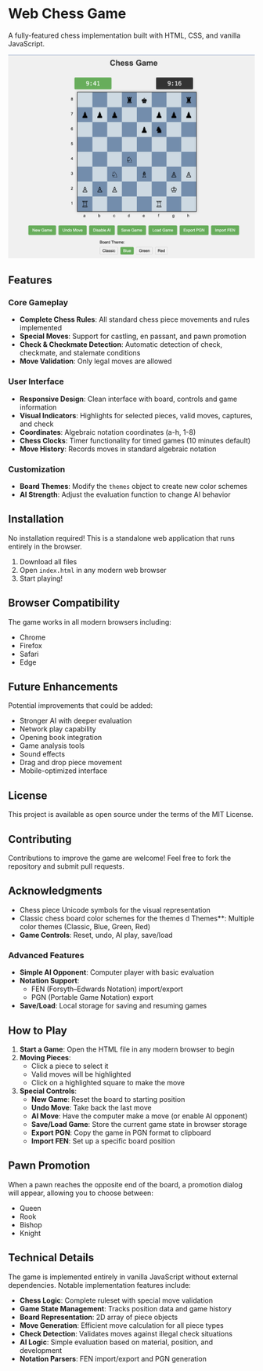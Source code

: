 # Web Chess Game

A fully-featured chess implementation built with HTML, CSS, and vanilla JavaScript.

![Chess Game Screenshot](chess-screenshot.png)

## Features

### Core Gameplay
- **Complete Chess Rules**: All standard chess piece movements and rules implemented
- **Special Moves**: Support for castling, en passant, and pawn promotion
- **Check & Checkmate Detection**: Automatic detection of check, checkmate, and stalemate conditions
- **Move Validation**: Only legal moves are allowed

### User Interface
- **Responsive Design**: Clean interface with board, controls and game information
- **Visual Indicators**: Highlights for selected pieces, valid moves, captures, and check
- **Coordinates**: Algebraic notation coordinates (a-h, 1-8)
- **Chess Clocks**: Timer functionality for timed games (10 minutes default)
- **Move History**: Records moves in standard algebraic notation

### Customization
- **Board Themes**: Modify the `themes` object to create new color schemes
- **AI Strength**: Adjust the evaluation function to change AI behavior

## Installation

No installation required! This is a standalone web application that runs entirely in the browser.

1. Download all files
2. Open `index.html` in any modern web browser
3. Start playing!

## Browser Compatibility

The game works in all modern browsers including:
- Chrome
- Firefox
- Safari
- Edge

## Future Enhancements

Potential improvements that could be added:
- Stronger AI with deeper evaluation
- Network play capability
- Opening book integration
- Game analysis tools
- Sound effects
- Drag and drop piece movement
- Mobile-optimized interface

## License

This project is available as open source under the terms of the MIT License.

## Contributing

Contributions to improve the game are welcome! Feel free to fork the repository and submit pull requests.

## Acknowledgments

- Chess piece Unicode symbols for the visual representation
- Classic chess board color schemes for the themes
d Themes**: Multiple color themes (Classic, Blue, Green, Red)
- **Game Controls**: Reset, undo, AI play, save/load

### Advanced Features
- **Simple AI Opponent**: Computer player with basic evaluation
- **Notation Support**:
  - FEN (Forsyth–Edwards Notation) import/export
  - PGN (Portable Game Notation) export
- **Save/Load**: Local storage for saving and resuming games

## How to Play

1. **Start a Game**: Open the HTML file in any modern browser to begin
2. **Moving Pieces**:
   - Click a piece to select it
   - Valid moves will be highlighted
   - Click on a highlighted square to make the move
3. **Special Controls**:
   - **New Game**: Reset the board to starting position
   - **Undo Move**: Take back the last move
   - **AI Move**: Have the computer make a move (or enable AI opponent)
   - **Save/Load Game**: Store the current game state in browser storage
   - **Export PGN**: Copy the game in PGN format to clipboard
   - **Import FEN**: Set up a specific board position

## Pawn Promotion
When a pawn reaches the opposite end of the board, a promotion dialog will appear, allowing you to choose between:
- Queen
- Rook
- Bishop
- Knight

## Technical Details

The game is implemented entirely in vanilla JavaScript without external dependencies. Notable implementation features include:

- **Chess Logic**: Complete ruleset with special move validation
- **Game State Management**: Tracks position data and game history
- **Board Representation**: 2D array of piece objects
- **Move Generation**: Efficient move calculation for all piece types
- **Check Detection**: Validates moves against illegal check situations
- **AI Logic**: Simple evaluation based on material, position, and development
- **Notation Parsers**: FEN import/export and PGN generation
